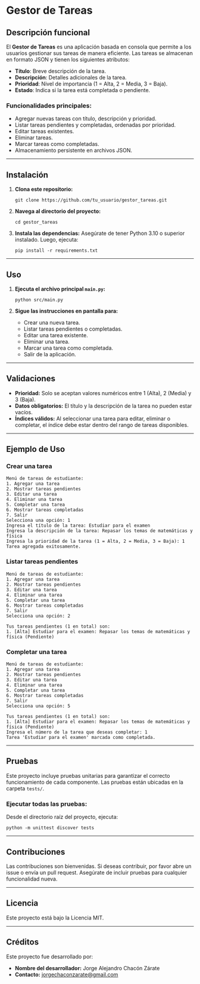 # Gestor de Tareas

## Descripción funcional
El **Gestor de Tareas** es una aplicación basada en consola que permite a los usuarios gestionar sus tareas de manera eficiente. Las tareas se almacenan en formato JSON y tienen los siguientes atributos:
- **Título**: Breve descripción de la tarea.
- **Descripción**: Detalles adicionales de la tarea.
- **Prioridad**: Nivel de importancia (1 = Alta, 2 = Media, 3 = Baja).
- **Estado**: Indica si la tarea está completada o pendiente.

### Funcionalidades principales:
- Agregar nuevas tareas con título, descripción y prioridad.
- Listar tareas pendientes y completadas, ordenadas por prioridad.
- Editar tareas existentes.
- Eliminar tareas.
- Marcar tareas como completadas.
- Almacenamiento persistente en archivos JSON.

---

## Instalación

1. **Clona este repositorio:**
   ```
   git clone https://github.com/tu_usuario/gestor_tareas.git
   ```

2. **Navega al directorio del proyecto:**
   ```
   cd gestor_tareas
   ```

3. **Instala las dependencias:**
   Asegúrate de tener Python 3.10 o superior instalado. Luego, ejecuta:
   ```
   pip install -r requirements.txt
   ```

---

## Uso

1. **Ejecuta el archivo principal `main.py`:**
   ```
   python src/main.py
   ```

2. **Sigue las instrucciones en pantalla para:**
   - Crear una nueva tarea.
   - Listar tareas pendientes o completadas.
   - Editar una tarea existente.
   - Eliminar una tarea.
   - Marcar una tarea como completada.
   - Salir de la aplicación.

---

## Validaciones

- **Prioridad:** Solo se aceptan valores numéricos entre 1 (Alta), 2 (Media) y 3 (Baja).
- **Datos obligatorios:** El título y la descripción de la tarea no pueden estar vacíos.
- **Índices válidos:** Al seleccionar una tarea para editar, eliminar o completar, el índice debe estar dentro del rango de tareas disponibles.

---

## Ejemplo de Uso

### Crear una tarea
```
Menú de tareas de estudiante:
1. Agregar una tarea
2. Mostrar tareas pendientes
3. Editar una tarea
4. Eliminar una tarea
5. Completar una tarea
6. Mostrar tareas completadas
7. Salir
Selecciona una opción: 1
Ingresa el título de la tarea: Estudiar para el examen
Ingresa la descripción de la tarea: Repasar los temas de matemáticas y física
Ingresa la prioridad de la tarea (1 = Alta, 2 = Media, 3 = Baja): 1
Tarea agregada exitosamente.
```

### Listar tareas pendientes
```
Menú de tareas de estudiante:
1. Agregar una tarea
2. Mostrar tareas pendientes
3. Editar una tarea
4. Eliminar una tarea
5. Completar una tarea
6. Mostrar tareas completadas
7. Salir
Selecciona una opción: 2

Tus tareas pendientes (1 en total) son:
1. [Alta] Estudiar para el examen: Repasar los temas de matemáticas y física (Pendiente)
```

### Completar una tarea
```
Menú de tareas de estudiante:
1. Agregar una tarea
2. Mostrar tareas pendientes
3. Editar una tarea
4. Eliminar una tarea
5. Completar una tarea
6. Mostrar tareas completadas
7. Salir
Selecciona una opción: 5

Tus tareas pendientes (1 en total) son:
1. [Alta] Estudiar para el examen: Repasar los temas de matemáticas y física (Pendiente)
Ingresa el número de la tarea que deseas completar: 1
Tarea 'Estudiar para el examen' marcada como completada.
```

---

## Pruebas

Este proyecto incluye pruebas unitarias para garantizar el correcto funcionamiento de cada componente. Las pruebas están ubicadas en la carpeta `tests/`.

### Ejecutar todas las pruebas:
Desde el directorio raíz del proyecto, ejecuta:
```
python -m unittest discover tests
```

---

## Contribuciones

Las contribuciones son bienvenidas. Si deseas contribuir, por favor abre un issue o envía un pull request. Asegúrate de incluir pruebas para cualquier funcionalidad nueva.

---

## Licencia

Este proyecto está bajo la Licencia MIT.

---

## Créditos

Este proyecto fue desarrollado por:
- **Nombre del desarrollador:** Jorge Alejandro Chacón Zárate
- **Contacto:** jorgechaconzarate@gmail.com



